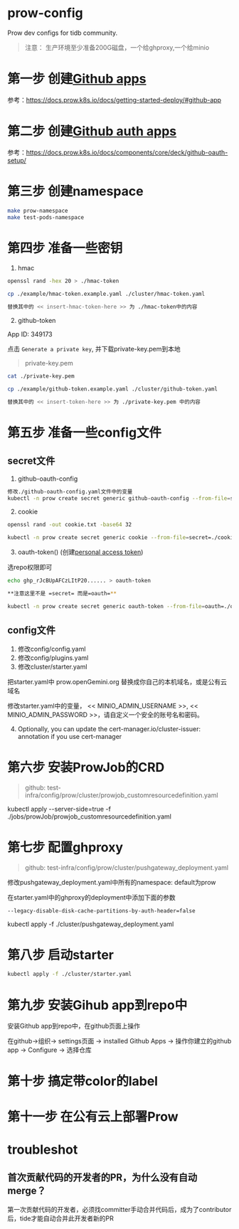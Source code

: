 # prow-config

Prow dev configs for tidb community.

> 注意： 生产环境至少准备200G磁盘，一个给ghproxy,一个给minio

# 第一步 创建[Github apps](https://github.com/settings/apps)

参考：https://docs.prow.k8s.io/docs/getting-started-deploy/#github-app


# 第二步 创建[Github auth apps](https://github.com/settings/developers)

参考：https://docs.prow.k8s.io/docs/components/core/deck/github-oauth-setup/

# 第三步 创建namespace

```bash
make prow-namespace
make test-pods-namespace
```

# 第四步 准备一些密钥

1. hmac
```bash
openssl rand -hex 20 > ./hmac-token

cp ./example/hmac-token.example.yaml ./cluster/hmac-token.yaml

替换其中的 << insert-hmac-token-here >> 为 ./hmac-token中的内容
```

2. github-token

App ID: 349173

点击 `Generate a private key`, 并下载private-key.pem到本地

> private-key.pem

```bash
cat ./private-key.pem

cp ./example/github-token.example.yaml ./cluster/github-token.yaml 

替换其中的 << insert-token-here >> 为 ./private-key.pem 中的内容
```

# 第五步 准备一些config文件

## secret文件

1. github-oauth-config

```bash
修改./github-oauth-config.yaml文件中的变量
kubectl -n prow create secret generic github-oauth-config --from-file=secret=./github-oauth-config.yaml
```

2. cookie

```bash
openssl rand -out cookie.txt -base64 32

kubectl -n prow create secret generic cookie --from-file=secret=./cookie.txt
```

3. oauth-token() (创建[personal access token](https://github.com/settings/tokens/new))

选repo权限即可

```bash
echo ghp_rJcBUpAFCzLItP20...... > oauth-token

**注意这里不是 =secret= 而是=oauth=**

kubectl -n prow create secret generic oauth-token --from-file=oauth=./oauth-token
```

## config文件

1. 修改config/config.yaml
2. 修改config/plugins.yaml
3. 修改cluster/starter.yaml

把starter.yaml中 prow.openGemini.org 替换成你自己的本机域名，或是公有云域名

修改starter.yaml中的变量， << MINIO_ADMIN_USERNAME >>, << MINIO_ADMIN_PASSWORD >>，请自定义一个安全的账号名和密码。

4. Optionally, you can update the cert-manager.io/cluster-issuer: annotation if you use cert-manager

# 第六步 安装ProwJob的CRD

> github: test-infra/config/prow/cluster/prowjob_customresourcedefinition.yaml

kubectl apply --server-side=true -f ./jobs/prowJob/prowjob_customresourcedefinition.yaml

# 第七步 配置ghproxy

> github: test-infra/config/prow/cluster/pushgateway_deployment.yaml

修改pushgateway_deployment.yaml中所有的namespace: default为prow

在starter.yaml中的ghproxy的deployment中添加下面的参数

`--legacy-disable-disk-cache-partitions-by-auth-header=false`

kubectl apply -f ./cluster/pushgateway_deployment.yaml

# 第八步 启动starter

```bash
kubectl apply -f ./cluster/starter.yaml
```

# 第九步 安装Gihub app到repo中
安装Github app到repo中，在github页面上操作

在github->组织-> settings页面 -> installed Github Apps -> 操作你建立的github app -> Configure -> 选择仓库

# 第十步 搞定带color的label

# 第十一步 在公有云上部署Prow


# troubleshot

## 首次贡献代码的开发者的PR，为什么没有自动merge？
第一次贡献代码的开发者，必须找committer手动合并代码后，成为了contributor后，tide才能自动合并此开发者新的PR